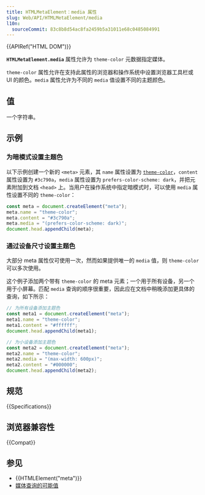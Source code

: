 ```yaml
---
title: HTMLMetaElement：media 属性
slug: Web/API/HTMLMetaElement/media
l10n:
  sourceCommit: 83c8b8d54ac8fa2459b5a31011e68c0485084991
---
```


{{APIRef("HTML DOM")}}

**`HTMLMetaElement.media`** 属性允许为 `theme-color` 元数据指定媒体。

`theme-color` 属性允许在支持此属性的浏览器和操作系统中设置浏览器工具栏或 UI 的颜色。`media` 属性允许为不同的 `media` 值设置不同的主题颜色。

## 值

一个字符串。

## 示例

### 为暗模式设置主题色

以下示例创建一个新的 `<meta>` 元素，其 `name` 属性设置为 [`theme-color`](/zh-CN/docs/Web/HTML/Element/meta/name#standard_metadata_names_defined_in_the_html_specification)，`content` 属性设置为 `#3c790a`，`media` 属性设置为 `prefers-color-scheme: dark`，并把元素附加到文档 `<head>` 上。当用户在操作系统中指定暗模式时，可以使用 `media` 属性设置不同的 `theme-color`：

```js
const meta = document.createElement("meta");
meta.name = "theme-color";
meta.content = "#3c790a";
meta.media = "(prefers-color-scheme: dark)";
document.head.appendChild(meta);
```

### 通过设备尺寸设置主题色

大部分 meta 属性仅可使用一次，然而如果提供唯一的 `media` 值，则 `theme-color` 可以多次使用。

这个例子添加两个带有 `theme-color` 的 meta 元素；一个用于所有设备，另一个用于小屏幕。匹配 `media` 查询的顺序很重要，因此应在文档中稍晚添加更具体的查询，如下所示：

```js
// 为所有设备添加主题色
const meta1 = document.createElement("meta");
meta1.name = "theme-color";
meta1.content = "#ffffff";
document.head.appendChild(meta1);

// 为小设备添加主题色
const meta2 = document.createElement("meta");
meta2.name = "theme-color";
meta2.media = "(max-width: 600px)";
meta2.content = "#000000";
document.head.appendChild(meta2);
```

## 规范

{{Specifications}}

## 浏览器兼容性

{{Compat}}

## 参见

- {{HTMLElement("meta")}}
- [媒体查询的可能值](/zh-CN/docs/Web/CSS/CSS_media_queries/Using_media_queries)

